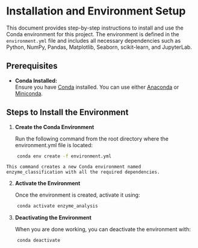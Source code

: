 # Installation and Environment Setup

This document provides step-by-step instructions to install and use the Conda environment for this project. The environment is defined in the `environment.yml` file and includes all necessary dependencies such as Python, NumPy, Pandas, Matplotlib, Seaborn, scikit-learn, and JupyterLab.

## Prerequisites

- **Conda Installed:**  
  Ensure you have [Conda](https://docs.conda.io/en/latest/) installed. You can use either [Anaconda](https://www.anaconda.com/products/distribution) or [Miniconda](https://docs.conda.io/en/latest/miniconda.html).

## Steps to Install the Environment

1. **Create the Conda Environment**

    Run the following command from the root directory where the environment.yml file is located:
```bash
    conda env create -f environment.yml
```
    This command creates a new Conda environment named enzyme_classification with all the required dependencies.

2. **Activate the Environment**

    Once the environment is created, activate it using:
```bash
    conda activate enzyme_analysis
```

3. **Deactivating the Environment**

    When you are done working, you can deactivate the environment with:
```bash
    conda deactivate
```







